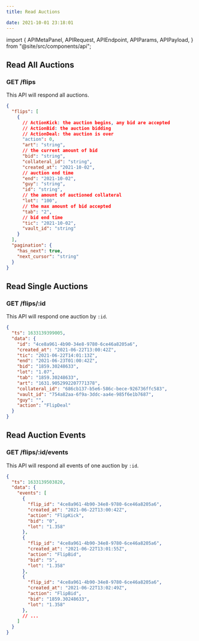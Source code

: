 ```yaml
---
title: Read Auctions

date: 2021-10-01 23:18:01
---
```


import {
  APIMetaPanel,
  APIRequest,
  APIEndpoint,
  APIParams,
  APIPayload,
} from "@site/src/components/api";

## Read All Auctions

### GET /flips

This API will respond all auctions.

<APIEndpoint base="https://leaf-api.pando.im/api" url="/flips" />

<APIMetaPanel />

<APIParams
  p-cursor="the cursor to start from"
  p-limit="the limitation of items in response"
/>

<APIRequest
  title="Read all auctions"
  method="GET"
  isPublic
  base="https://leaf-api.pando.im/api"
  url='/flips'
/>

```json title="Response"
{
  "flips": [
    {
      // ActionKick: the auction begins, any bid are accepted
      // ActionBid: the auction bidding
      // ActionDeal: the auction is over
      "action": 0,
      "art": "string",
      // the current amount of bid
      "bid": "string",
      "collateral_id": "string",
      "created_at": "2021-10-02",
      // auction end time
      "end": "2021-10-02",
      "guy": "string",
      "id": "string",
      // the amount of auctioned collateral
      "lot": "100",
      // the max amount of bid accepted
      "tab": "2",
      // bid end time
      "tic": "2021-10-02",
      "vault_id": "string"
    }
  ],
  "pagination": {
    "has_next": true,
    "next_cursor": "string"
  }
}
```

## Read Single Auctions

### GET /flips/:id

This API will respond one auction by `:id`.

<APIEndpoint base="https://leaf-api.pando.im/api" url="/flips/:id" />

<APIMetaPanel />

<APIRequest
  title="Read one auction"
  method="GET"
  isPublic
  base="https://leaf-api.pando.im/api"
  url='/flips/4ce8a961-4b90-34e8-9780-6ce46a8205a6'
/>

```json title="Response"
{
  "ts": 1633139399005,
  "data": {
    "id": "4ce8a961-4b90-34e8-9780-6ce46a8205a6",
    "created_at": "2021-06-22T13:00:42Z",
    "tic": "2021-06-22T14:01:13Z",
    "end": "2021-06-23T01:00:42Z",
    "bid": "1859.30248633",
    "lot": "1.07",
    "tab": "1859.30248633",
    "art": "1631.9052992207771378",
    "collateral_id": "686cb137-b5e6-586c-bece-926736ffc583",
    "vault_id": "754a82aa-6f9a-3ddc-aa4e-985f6e1b7687",
    "guy": "",
    "action": "FlipDeal"
  }
}
```

## Read Auction Events

### GET /flips/:id/events

This API will respond all events of one auction by `:id`.

<APIEndpoint base="https://leaf-api.pando.im/api" url="/flips/:id/events" />

<APIMetaPanel />

<APIRequest
  title="Read all events of one auction"
  method="GET"
  isPublic
  base="https://leaf-api.pando.im/api"
  url='/flips/4ce8a961-4b90-34e8-9780-6ce46a8205a6/events'
/>

```json title="Response"
{
  "ts": 1633139503820,
  "data": {
    "events": [
      {
        "flip_id": "4ce8a961-4b90-34e8-9780-6ce46a8205a6",
        "created_at": "2021-06-22T13:00:42Z",
        "action": "FlipKick",
        "bid": "0",
        "lot": "1.358"
      },
      {
        "flip_id": "4ce8a961-4b90-34e8-9780-6ce46a8205a6",
        "created_at": "2021-06-22T13:01:55Z",
        "action": "FlipBid",
        "bid": "5",
        "lot": "1.358"
      },
      {
        "flip_id": "4ce8a961-4b90-34e8-9780-6ce46a8205a6",
        "created_at": "2021-06-22T13:02:49Z",
        "action": "FlipBid",
        "bid": "1859.30248633",
        "lot": "1.358"
      },
      // ...
    ]
  }
}
```
